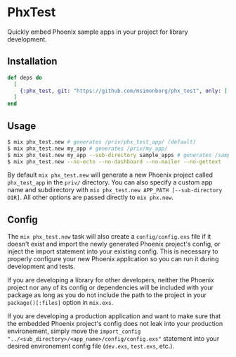 # PhxTest

<!-- ModuleDoc -->

Quickly embed Phoenix sample apps in your project for library development.

## Installation

```elixir
def deps do
  [
    {:phx_test, git: "https://github.com/msimonborg/phx_test", only: [:dev, :test]}
  ]
end
```

## Usage

```bash
$ mix phx_test.new # generates /priv/phx_test_app/ (default)
$ mix phx_test.new my_app # generates /priv/my_app/
$ mix phx_test.new my_app --sub-directory sample_apps # generates /sample_apps/my_app/
$ mix phx_test.new --no-ecto --no-dashboard --no-mailer --no-gettext
```

By default `mix phx_test.new` will generate a new Phoenix project called `phx_test_app` in the `priv/` directory. You can also specify a custom app name and subdirectory with `mix phx_test.new APP_PATH [--sub-directory DIR]`. All other options are passed directly to `mix phx.new`.

## Config

The `mix phx_test.new` task will also create a `config/config.exs` file if it doesn't exist and import the newly generated Phoenix project's config, or inject the import statement into your existing config. This is necessary to properly configure your new Phoenix application so you can run it during development and tests. 

If you are developing a library for other developers, neither the Phoenix project nor any of its config or dependencies will be included with your package as long as you do not include the path to the project in your `package()[:files]` option in `mix.exs`.

If you are developing a production application and want to make sure that the embedded Phoenix project's config does not leak into your production environement, simply move the `import_config "../<sub_directory>/<app_name>/config/config.exs"` statement into your desired environement config file (`dev.exs`, `test.exs`, etc.).

<!-- ModuleDoc -->